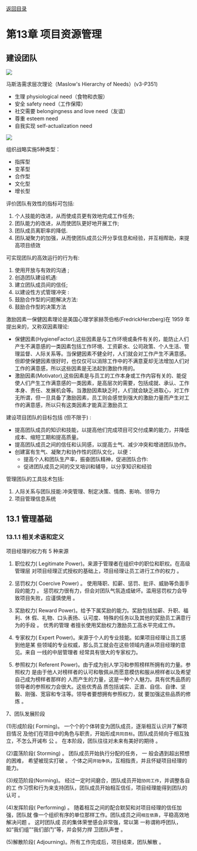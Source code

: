 [返回目录](/blog/ruankao/index.md)

# 第13章 项目资源管理

## 建设团队

![](https://cdn.jsdelivr.net/gh/mouday/img/2024/03/20/huua7oa.png)


马斯洛需求层次理论（Maslow's Hierarchy of Needs）(v3-P351)

- 生理 physiological need（食物和衣服）
- 安全 safety need（工作保障）
- 社交需要 belongingness and love need（友谊）
- 尊重 esteem need
- 自我实现 self-actualization need

![](https://cdn.jsdelivr.net/gh/mouday/img/2024/03/18/bpmbhvn.png)

组织战略实施5种类型：
- 指挥型
- 变革型
- 合作型
- 文化型
- 增长型


评价团队有效性的指标可包括: 
1. 个人技能的改进，从而使成员更有效地完成工作任务;
2. 团队能力的改进，从而使团队更好地开展工作;
3. 团队成员离职率的降低.
4. 团队凝聚力的加强，从而使团队成员公开分享信息和经验，并互相帮助，来提高项目绩效

可实现团队的高效运行的行为有:
1. 使用开放与有效的沟通 ; 
2. 创造团队建设机遇:
3. 建立团队成员间的信任;
4. 以建设性方式管理冲突 : 
5. 鼓励合作型的问题解决方法:
6. 鼓励合作型的决策方法

激励因素一保健因素理论是美国心理学家赫茨伯格(FredrickHerzberg)在 1959 年提出来的，又称双因素理论:

- 保健因素(HygieneFactor),这些因素是与工作环境或条件有关的，能防止人们产生不满意感的一类因素包括工作环境、工资薪水、公司政策、个人生活、管理监督、人际关系等。当保健因素不健全时，人们就会对工作产生不满意感。但即使保健因素很好时，也仅仅可以消除工作中的不满意夏却无法增加人们对工作的满意感，所以这些因素是无法起到激励作用的。
- 激励因素(Motivator),这些因素是与员工的工作本身或工作内容有关的、能促使人们产生工作满意感的一类因素，是高层次的需要，包括成就、承认、工作本身、责任、发展机会等。当激励因素缺乏时，人们就会缺乏进取心，对工作无所谓，但一旦具备了激励因素，员工则会感觉到强大的激励力量而产生对工作的满意感，所以只有这类因素才能真正激励员工



建设项目团队的目标包括 (但不限于) :

- 提高团队成员的知识和技能，以提高他们完成项目可交付成果的能力，并降低成本、缩短工期和提高质量。
- 提高团队成员之间的信任和认同感，以提高士气、减少冲突和增进团队协作。
- 创建富有生气、凝聚力和协作性的团队文化，以便：
    - 提高个人和团队生产率，振奋团队精神，促进团队合作:
    - 促进团队成员之间的交叉培训和辅导，以分享知识和经验


管理团队的工具技术包括:

1. 人际关系与团队技能:冲突管理、制定决策、情商、影响、领导力
2. 项目管理信息系统

## 13.1 管理基础

### 13.1.1 相关术语和定义

项目经理的权力有 5 种来源 
1. 职位权力( Legitimate Power)。来源于管理者在组织中的职位和职权。在高级管理层 对项目经理正式授权的基础上，项目经理让员工进行工作的权力 。
2. 惩罚权力( Coercive Power) 。 使用降职、扣薪、惩罚、批评、威胁等负面手段的能力 。 惩罚权力很有力，但会对团队气氛造成破坏。滥用惩罚权力会导致项目失败，应谨慎使用 。
3. 奖励权力( Reward Power)。给予下属奖励的能力。奖励包括加薪、升职、福利、休 假、礼物、口头表扬、认可度、特殊的任务以及其他的奖励员工满意行为的手段 。 优秀的管理 者擅长使用奖励权力激励员工高水平完成工作。

4. 专家权力( Expert Power)。来源于个人的专业技能。如果项目经理让员工感到他是某 些领域的专业权威，那么员工就会在这些领域内遵从项目经理的意见。来自 一线的中层管理者 经常具有很大的专家权力。
5. 参照权力( Referent Power)。由于成为别人学习和参照榜样所拥有的力量。参照权力 是由于他人对榜样者的认可和敬佩从而愿意模仿和服从榜样者以及希望自己成为榜样者那样的 人而产生的力量，这是一种个人魅力。具有优秀品质的领导者的参照权力会很大。这些优秀品 质包括诚实、正直、自信、自律、坚毅、刚强、宽容和专注等。领导者要想拥有参照权力，就 要加强这些品质的修炼 。

7、团队发展阶段

(1)形成阶段( Forming)。 一个个的个体转变为团队成员，逐渐相互认识并了解项目情况 及他们在项目中的角色与职责，开始形成`共同目标`。团队成员倾向于相互独立，不怎么开诫布 公 。 在本阶段，团队往往对未来有美好的期待 。

(2)震荡阶段( Storming) 。 团队成员开始执行分配的任务， 一 般会遇到超出预想的困难， 希望被现实打破 。 个体之间`开始争执`，互相指责，并且怀疑项目经理的能力。

 (3)规范阶段(Norming)。 经过一定时间磨合，团队成员开始`协同工作`，并调整各自的工 作习惯和行为来支持团队，团队成员开始相互信任，项目经理能得到团队的认可 。

 (4)发挥阶段( Performing) 。 随着相互之间的配合默契和对项目经理的信任加强，团队就 像一个组织有序的单位那样工作。团队成员之间`相互依靠`，平稳高效地解决问题 。 这时团队成 员的集体荣誉感会非常强，常以第 一称谓称呼团队，如“我们组”“我们部门”等，并会努力捍 卫团队声誉 。

 (5)解散阶段( Adjourning)。所有工作完成后，项目结束，团队解散 。